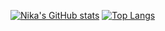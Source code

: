 [![Nika's GitHub stats](https://github-readme-stats.vercel.app/api?username=NikaKiria&count_private=true&show_icons=true&theme=midnight-purple)](https://github.com/anuraghazra/github-readme-stats) [![Top Langs](https://github-readme-stats.vercel.app/api/top-langs/?username=NikaKiria&layout=compact&theme=midnight-purple)](https://github.com/anuraghazra/github-readme-stats)
